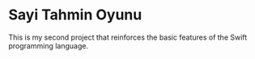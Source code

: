 # Sayi Tahmin Oyunu
 This is my second project that reinforces the basic features of the Swift programming language.
